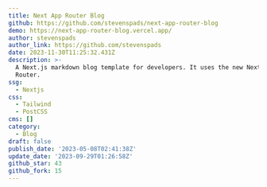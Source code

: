 ```yaml
---
title: Next App Router Blog
github: https://github.com/stevenspads/next-app-router-blog
demo: https://next-app-router-blog.vercel.app/
author: stevenspads
author_link: https://github.com/stevenspads
date: 2023-11-30T11:25:32.431Z
description: >-
  A Next.js markdown blog template for developers. It uses the new Next.js App
  Router.
ssg:
  - Nextjs
css:
  - Tailwind
  - PostCSS
cms: []
category:
  - Blog
draft: false
publish_date: '2023-05-08T02:41:38Z'
update_date: '2023-09-29T01:26:58Z'
github_star: 43
github_fork: 15
---
```

